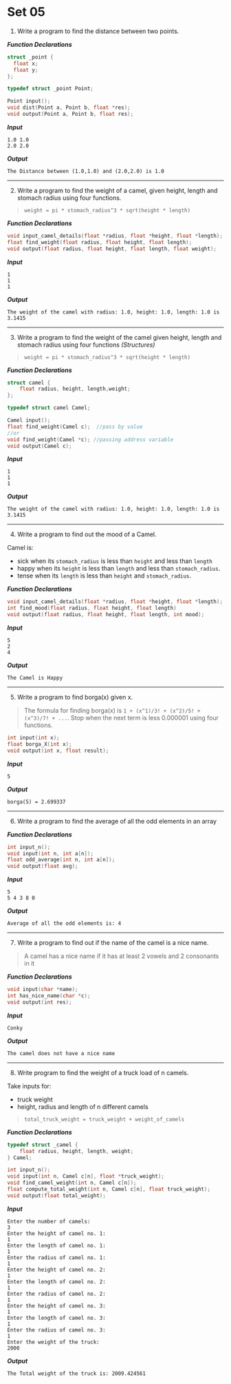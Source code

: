 # Set 05

1.  Write a program to find the distance between two points.

***Function Declarations***

```c
struct _point {
  float x;
  float y;
};

typedef struct _point Point;

Point input();
void dist(Point a, Point b, float *res);
void output(Point a, Point b, float res);
```

***Input***

```
1.0 1.0
2.0 2.0
```

***Output***

```
The Distance between (1.0,1.0) and (2.0,2.0) is 1.0
```

---

2.  Write a program to find the weight of a camel, given height, length and stomach radius using four functions.

> `weight = pi * stomach_radius^3 * sqrt(height * length)`

***Function Declarations***

```c
void input_camel_details(float *radius, float *height, float *length);
float find_weight(float radius, float height, float length);
void output(float radius, float height, float length, float weight);
```

***Input***

```
1
1
1
```

***Output***

```
The weight of the camel with radius: 1.0, height: 1.0, length: 1.0 is 3.1415
```

---
3.  Write a program to find the weight of the camel given height, length and stomach radius using four functions *(Structures)*

> `weight = pi * stomach_radius^3 * sqrt(height * length)`

***Function Declarations***
```c
struct camel {
	float radius, height, length,weight;
};

typedef struct camel Camel;

Camel input();
float find_weight(Camel c);  //pass by value
//or
void find_weight(Camel *c); //passing address variable
void output(Camel c);
```

***Input***

```
1
1
1
```

***Output***

```
The weight of the camel with radius: 1.0, height: 1.0, length: 1.0 is 3.1415
```

---

4.  Write a program to find out the mood of a Camel.

Camel is:
 - sick when its `stomach_radius` is less than `height` and less than `length`
 - happy when its `height` is less than `length` and less than `stomach_radius`.
 - tense when its `length` is less than `height` and `stomach_radius`.

***Function Declarations***

```c
void input_camel_details(float *radius, float *height, float *length);
int find_mood(float radius, float height, float length)
void output(float radius, float height, float length, int mood);
```

***Input***
```
5
2
4
```

***Output***
```
The Camel is Happy
```

---

5.  Write a program to find borga(x) given x.

> The formula for finding borga(x) is `1 + (x^1)/3! + (x^2)/5! + (x^3)/7! + ...`. Stop when the next term is less 0.000001 using four functions.

```c
int input(int x);
float borga_X(int x);
void output(int x, float result);
```

***Input***
```
5
```

***Output***
```
borga(5) = 2.699337
```

---

6.  Write a program to find the average of all the odd elements in an array

***Function Declarations***
```c
int input_n();
void input(int n, int a[n]);
float odd_average(int n, int a[n]);
void output(float avg);
```

***Input***
```
5
5 4 3 8 0
```

***Output***
```
Average of all the odd elements is: 4
```

---

7.  Write a program to find out if the name of the camel is a nice name.

> A camel has a nice name if it has at least 2 vowels and 2 consonants in it

***Function Declarations***
```c
void input(char *name);
int has_nice_name(char *c);
void output(int res);
```

***Input***
```
Conky
```

***Output***
```
The camel does not have a nice name
```

---

8.  Write program to find the weight of a truck load of n camels.

Take inputs for:
- truck weight
- height, radius and length of n different camels

> `total_truck_weight = truck_weight + weight_of_camels`

***Function Declarations***
```c
typedef struct _camel {
    float radius, height, length, weight;
} Camel;

int input_n();
void input(int n, Camel c[n], float *truck_weight);
void find_camel_weight(int n, Camel c[n]);
float compute_total_weight(int n, Camel c[n], float truck_weight);
void output(float total_weight);
```

***Input***
```
Enter the number of camels:
3
Enter the height of camel no. 1:
1
Enter the length of camel no. 1:
1
Enter the radius of camel no. 1:
1
Enter the height of camel no. 2:
1
Enter the length of camel no. 2:
1
Enter the radius of camel no. 2:
1
Enter the height of camel no. 3:
1
Enter the length of camel no. 3:
1
Enter the radius of camel no. 3:
1
Enter the weight of the truck:
2000
```

***Output***
```
The Total weight of the truck is: 2009.424561
```